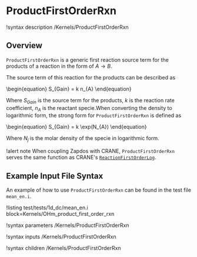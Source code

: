 # ProductFirstOrderRxn

!syntax description /Kernels/ProductFirstOrderRxn

## Overview

`ProductFirstOrderRxn` is a generic first reaction source term for the products of a reaction in the form of $A \rightarrow B$.

The source term of this reaction for the products can be described as

\begin{equation}
S_{Gain} = k n_{A}
\end{equation}

Where $S_{Gain}$ is the source term for the products, $k$ is the reaction rate coefficient, $n_{A}$ is the reactant specie.When converting
the density to logarithmic form, the strong form for `ProductFirstOrderRxn` is defined as

\begin{equation}
S_{Gain} = k \exp(N_{A})
\end{equation}

Where $N_{j}$ is the molar density of the specie in logarithmic form.

!alert note
When coupling Zapdos with CRANE, `ProductFirstOrderRxn` serves the same function as CRANE's [`ReactionFirstOrderLog`](/kernels/ReactionFirstOrderLog.md).

## Example Input File Syntax

An example of how to use `ProductFirstOrderRxn` can be found in the
test file `mean_en.i`.

!listing test/tests/1d_dc/mean_en.i block=Kernels/OHm_product_first_order_rxn

!syntax parameters /Kernels/ProductFirstOrderRxn

!syntax inputs /Kernels/ProductFirstOrderRxn

!syntax children /Kernels/ProductFirstOrderRxn
